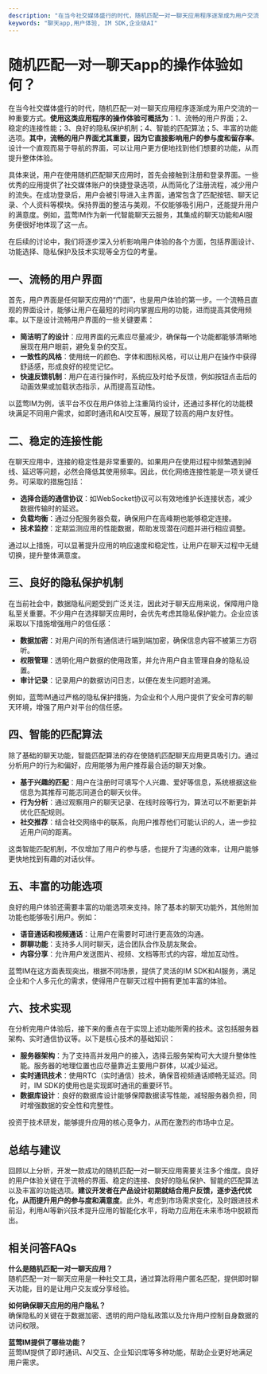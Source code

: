 ```yaml
---
description: "在当今社交媒体盛行的时代，随机匹配一对一聊天应用程序逐渐成为用户交流的一种重要方式。**使用这类应用程序的操作体验可概括为**：1、流畅的用户界面；2、稳定的连接性能；3、良好的隐私保护机制；4、智能的匹配算法；5、丰富的功能选项。**其中，流畅的用户界面尤其重要，因为它直接影响用户的参与度和留存率**。设计一个直观而易于导航的界面，可以让用户更方便地找到他们想要的功能，从而提升整体体验。"
keywords: "聊天app,用户体验, IM SDK,企业级AI"
---
```

# 随机匹配一对一聊天app的操作体验如何？

在当今社交媒体盛行的时代，随机匹配一对一聊天应用程序逐渐成为用户交流的一种重要方式。**使用这类应用程序的操作体验可概括为**：1、流畅的用户界面；2、稳定的连接性能；3、良好的隐私保护机制；4、智能的匹配算法；5、丰富的功能选项。**其中，流畅的用户界面尤其重要，因为它直接影响用户的参与度和留存率**。设计一个直观而易于导航的界面，可以让用户更方便地找到他们想要的功能，从而提升整体体验。

具体来说，用户在使用随机匹配聊天应用时，首先会接触到注册和登录界面。一些优秀的应用提供了社交媒体账户的快捷登录选项，从而简化了注册流程，减少用户的流失。在成功登录后，用户会被引导进入主界面，通常包含了匹配按钮、聊天记录、个人资料等模块。保持界面的整洁与美观，不仅能够吸引用户，还能提升用户的满意度。例如，蓝莺IM作为新一代智能聊天云服务，其集成的聊天功能和AI服务便很好地体现了这一点。

在后续的讨论中，我们将逐步深入分析影响用户体验的各个方面，包括界面设计、功能选择、隐私保护及技术实现等全方位的考量。

## **一、流畅的用户界面**

首先，用户界面是任何聊天应用的“门面”，也是用户体验的第一步。一个流畅且直观的界面设计，能够让用户在最短的时间内掌握应用的功能，进而提高其使用频率。以下是设计流畅用户界面的一些关键要素：

- **简洁明了的设计**：应用界面的元素应尽量减少，确保每一个功能都能够清晰地展现在用户眼前，避免复杂的交互。
- **一致性的风格**：使用统一的颜色、字体和图标风格，可以让用户在操作中获得舒适感，形成良好的视觉记忆。
- **快速反馈机制**：用户在进行操作时，系统应及时给予反馈，例如按钮点击后的动画效果或加载状态指示，从而提高互动性。

以蓝莺IM为例，该平台不仅在用户体验上注重简约设计，还通过多样化的功能模块满足不同用户需求，如即时通讯和AI交互等，展现了较高的用户友好性。

## **二、稳定的连接性能**

在聊天应用中，连接的稳定性是非常重要的。如果用户在使用过程中频繁遇到掉线、延迟等问题，必然会降低其使用频率。因此，优化网络连接性能是一项关键任务。可采取的措施包括：

- **选择合适的通信协议**：如WebSocket协议可以有效地维护长连接状态，减少数据传输时的延迟。
- **负载均衡**：通过分配服务器负载，确保用户在高峰期也能够稳定连接。
- **技术监控**：定期监测应用的性能数据，帮助发现潜在问题并进行相应调整。

通过以上措施，可以显著提升应用的响应速度和稳定性，让用户在聊天过程中无缝切换，提升整体满意度。

## **三、良好的隐私保护机制**

在当前社会中，数据隐私问题受到广泛关注，因此对于聊天应用来说，保障用户隐私至关重要。不少用户在选择聊天应用时，会优先考虑其隐私保护能力。企业应该采取以下措施增强用户的信任感：

- **数据加密**：对用户间的所有通信进行端到端加密，确保信息内容不被第三方窃听。
- **权限管理**：透明化用户数据的使用政策，并允许用户自主管理自身的隐私设置。
- **审计记录**：记录用户的数据访问日志，以便在发生问题时追溯。

例如，蓝莺IM通过严格的隐私保护措施，为企业和个人用户提供了安全可靠的聊天环境，增强了用户对平台的信任感。

## **四、智能的匹配算法**

除了基础的聊天功能，智能匹配算法的存在使随机匹配聊天应用更具吸引力。通过分析用户的行为和偏好，应用能够为用户推荐最合适的聊天对象。

- **基于兴趣的匹配**：用户在注册时可填写个人兴趣、爱好等信息，系统根据这些信息为其推荐可能志同道合的聊天伙伴。
- **行为分析**：通过观察用户的聊天记录、在线时段等行为，算法可以不断更新并优化匹配规则。
- **社交推荐**：结合社交网络中的联系，向用户推荐他们可能认识的人，进一步拉近用户间的距离。

这类智能匹配机制，不仅增加了用户的参与感，也提升了沟通的效率，让用户能够更快地找到有趣的对话伙伴。

## **五、丰富的功能选项**

良好的用户体验还需要丰富的功能选项来支持。除了基本的聊天功能外，其他附加功能也能够吸引用户。例如：

- **语音通话和视频通话**：让用户在需要时可进行更高效的沟通。
- **群聊功能**：支持多人同时聊天，适合团队合作及朋友聚会。
- **内容分享**：允许用户发送图片、视频、文档等形式的内容，增加互动性。

蓝莺IM在这方面表现突出，根据不同场景，提供了灵活的IM SDK和AI服务，满足企业和个人多元化的需求，使得用户在聊天过程中拥有更加丰富的体验。

## **六、技术实现**

在分析完用户体验后，接下来的重点在于实现上述功能所需的技术。这包括服务器架构、实时通信协议等。以下是核心技术的基础知识：

- **服务器架构**：为了支持高并发用户的接入，选择云服务架构可大大提升整体性能。服务器的地理位置也应尽量靠近主要用户群体，以减少延迟。
- **实时通讯技术**：使用RTC（实时通信）技术，确保音视频通话顺畅无延迟。同时，IM SDK的使用也是实现即时通讯的重要环节。
- **数据库设计**：良好的数据库设计能够保障数据读写性能，减轻服务器负担，同时增强数据的安全性和完整性。

投资于技术研发，能够提升应用的核心竞争力，从而在激烈的市场中立足。

## **总结与建议**

回顾以上分析，开发一款成功的随机匹配一对一聊天应用需要关注多个维度。良好的用户体验关键在于流畅的界面、稳定的连接、良好的隐私保护、智能的匹配算法以及丰富的功能选项。**建议开发者在产品设计初期就结合用户反馈，逐步迭代优化，从而提升用户的参与度和满意度**。此外，考虑到市场需求变化，及时跟进技术前沿，利用AI等新兴技术提升应用的智能化水平，将助力应用在未来市场中脱颖而出。

## 相关问答FAQs

**什么是随机匹配一对一聊天应用？**  
随机匹配一对一聊天应用是一种社交工具，通过算法将用户匿名匹配，提供即时聊天功能，目的是让用户交友或分享经验。

**如何确保聊天应用的用户隐私？**  
确保隐私的关键在于数据加密、透明的用户隐私政策以及允许用户控制自身数据的访问权限。

**蓝莺IM提供了哪些功能？**  
蓝莺IM提供了即时通讯、AI交互、企业知识库等多种功能，帮助企业更好地满足用户需求。
